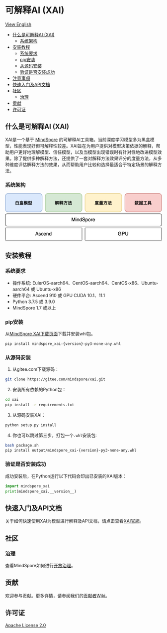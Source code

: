 # 可解释AI (XAI)

[View English](./README.md)

<!-- TOC --->

- [什么是可解释AI (XAI)](#什么是可解释ai-xai)
    - [系统架构](#系统架构)
- [安装教程](#安装教程)
    - [系统要求](#系统要求)
    - [pip安装](#pip安装)
    - [从源码安装](#从源码安装)
    - [验证是否安装成功](#验证是否安装成功)
- [注意事項](#注意事項)
- [快速入门及API文档](#快速入门及API文档)
- [社区](#社区)
    - [治理](#治理)
- [贡献](#贡献)
- [许可证](#许可证)

<!-- /TOC -->

## 什么是可解释AI (XAI)

XAI是一个基于 [MindSpore](https://www.mindspore.cn/en) 的可解释AI工具箱。当前深度学习模型多为黑盒模型，性能表现好但可解释性较差。XAI旨在为用户提供对模型决策依据的解释，帮助用户更好地理解模型、信任模型，以及当模型出现错误时有针对性地改进模型效果。除了提供多种解释方法，还提供了一套对解释方法效果评分的度量方法，从多种维度评估解释方法的效果，从而帮助用户比较和选择最适合于特定场景的解释方法。

### 系统架构

![sys_arch](./images/sys_arch_cn.png)

## 安装教程

### 系统要求

- 操作系统: EulerOS-aarch64、CentOS-aarch64、CentOS-x86、Ubuntu-aarch64 或 Ubuntu-x86
- 硬件平台: Ascend 910 或 GPU CUDA 10.1、11.1
- Python 3.7.5 或 3.9.0
- MindSpore 1.7 或以上

### pip安装

从[MindSpore XAI下载页面](https://www.mindspore.cn/versions)下载并安装whl包。

```bash
pip install mindspore_xai-{version}-py3-none-any.whl
```

### 从源码安装

1. 从gitee.com下载源码：

```bash
git clone https://gitee.com/mindspore/xai.git
```

2. 安装所有依赖的Python包：

```bash
cd xai
pip install -r requirements.txt
```

3. 从源码安装XAI：

```bash
python setup.py install
```

4. 你也可以跳过第三步，打包一个`.whl`安装包:

```bash
bash package.sh
pip install output/mindspore_xai-{version}-py3-none-any.whl
```

### 验证是否安装成功

成功安装后，在Python运行以下代码会印出已安装的XAI版本：

```python
import mindspore_xai
print(mindspore_xai.__version__)
```

## 快速入门及API文档

关于如何快速使用XAI为模型进行解释及API文档，请点击查看[XAI官網](https://www.mindspore.cn/xai/docs/zh-CN/master/index.html)。

## 社区

### 治理

查看MindSpore如何进行[开放治理](https://gitee.com/mindspore/community/blob/master/governance.md)。

## 贡献

欢迎参与贡献。更多详情，请参阅我们的[贡献者Wiki](https://gitee.com/mindspore/mindspore/blob/master/CONTRIBUTING.md)。

## 许可证

[Apache License 2.0](LICENSE)
